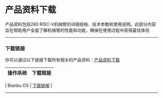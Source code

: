 # 产品资料下载
产品资料包括280 RISC-V机械臂的详细规格、技术参数和使用说明。此部分内容旨在帮助用户全面了解机械臂的性能和功能，确保在使用过程中获得最佳体验

---

### 下载链接
你可以通过以下链接下载所有相关的产品资料：[产品资料下载](https://www.elephantrobotics.com/support/)

| 操作系统   | 下载链接 |
|------------|----------|

| Bianbu OS | [下载链接](https://archive.spacemit.com/ros2/bianbu-robot-1.0.zip) |

---

